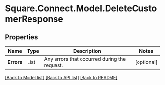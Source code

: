 # Square.Connect.Model.DeleteCustomerResponse
## Properties

Name | Type | Description | Notes
------------ | ------------- | ------------- | -------------
**Errors** | List<Error> | Any errors that occurred during the request. | [optional] 



[[Back to Model list]](../README.md#documentation-for-models) [[Back to API list]](../README.md#documentation-for-api-endpoints) [[Back to README]](../README.md)

